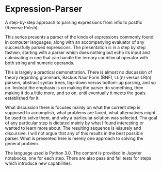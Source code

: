 # Expression-Parser

A step-by-step approach to parsing expressions from infix to postfix (Reverse Polish)

This series presents a parser of the kinds of expressions commonly found in computer languages, along with an accompanying evaluator of any successfully parsed expressions. The presentation is in a step by step fashion, starting with a parser which does nothing but echo its input and culminating in one that can handle the ternary conditional operator with both string and numeric operands.

This is largely a practical demonstration. There is almost no discussion of theory regarding grammars, Backus Naur Form (BNF), LL(n) versus LR(n) parsers, abstract syntax trees, top-down versus bottom-up parsing, and so on. Instead the emphasis is on making the parser do something, then making it do a little more, and so on, until eventually it meets the goals established for it.

What discussion there is focuses mainly on what the current step is supposed to accomplish, what problems are faced, what alternatives might be used to solve them, and why a particular solution was selected. The goal of any particular step is dictated mainly by what I found interesting or wanted to learn more about. The resulting sequence is leisurely and discursive. I will not argue that any of this results in the best possible parser. What is presented here is merely one approach to solving the general problem.

The language used is Python 3.0. The content is provided in Jupyter notebooks, one for each step. There are also pass and fail tests for steps which introduce new capabilities.
